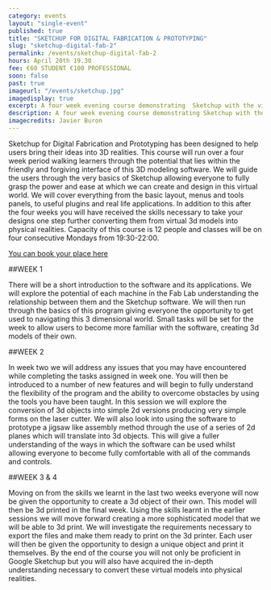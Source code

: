```yaml
---
category: events
layout: "single-event"
published: true
title: "SKETCHUP FOR DIGITAL FABRICATION & PROTOTYPING"
slug: "sketchup-digital-fab-2"
permalink: /events/sketchup-digital-fab-2
hours: April 20th 19.30
fee: €60 STUDENT €100 PROFESSIONAL
soon: false
past: true
imageurl: "/events/sketchup.jpg"
imagedisplay: true
excerpt: A four week evening course demonstrating  Sketchup with the view to creating 3D drawings for use in conjunction with digital fabrication.
description: A four week evening course demonstrating Sketchup with the view to creating 3D drawings for use in conjunction with digital fabrication.
imagecredits: Javier Buron
---
```


Sketchup for Digital Fabrication and Prototyping has been designed to help users bring their ideas into 3D realities. This course will run over a four week period walking learners through the potential that lies within the friendly and forgiving interface of this 3D modeling software. We will guide the users through the very basics of Sketchup allowing everyone to fully grasp the power and ease at which we can create and design in this virtual world. We will cover everything from the basic layout, menus and tools panels, to useful plugins and real life applications. In addition to this after the four weeks you will have received the skills necessary to take your designs one step further converting them from virtual 3d models into physical realities.
Capacity of this course is 12 people and classes will be on four consecutive Mondays from 19:30-22:00.

[You can book your place here](http://fablablimerick.ticketleap.com/sketchup/)

##WEEK 1 

There will be a short introduction to the software and its applications. We will explore the potential of each machine in the Fab Lab understanding the relationship between them and the Sketchup software. We will then run through the basics of this program giving everyone the opportunity to get used to navigating this 3 dimensional world. Small tasks will be set for the week to allow users to become more familiar with the software, creating 3d models of their own.

##WEEK 2

In week two we will address any issues that you may have encountered while completing the tasks assigned in week one. You will then be introduced to a number of new features and will begin to fully understand the flexibility of the program and the ability to overcome obstacles by using the tools you have been taught. In this session we will explore the conversion of 3d objects into simple 2d versions producing very simple forms on the laser cutter. We will also look into using the software to prototype a jigsaw like assembly method through the use of a series of 2d planes which will translate into 3d objects. This will give a fuller understanding of the ways in which the software can be used whilst allowing everyone to become fully comfortable with all of the commands and controls.

##WEEK 3 & 4

Moving on from the skills we learnt in the last two weeks everyone will now be given the opportunity to create a 3d object of their own. This model will then be 3d printed in the final week. Using the skills learnt in the earlier sessions we will move forward creating a more sophisticated model that we will be able to 3d print. We will investigate the requirements necessary to export the files and make them ready to print on the 3d printer. Each user will then be given the opportunity to design a unique object and print it themselves. By the end of the course you will not only be proficient in Google Sketchup but you will also have acquired the in-depth understanding necessary to convert these virtual models into physical realities.

